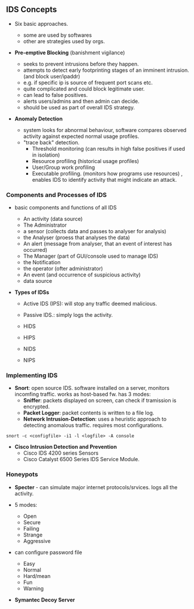 ## IDS Concepts
- Six basic approaches.
    - some are used by softwares
    - other are strategies used by orgs.

- **Pre-emptive Blocking** (banishment vigilance)
    - seeks to prevent intrusions before they happen.
    - attempts to detect early footprinting stages of an imminent intrusion. (and block user/ipaddr)
    - e.g. if specific ip is source of frequent port scans etc.
    - quite complicated and could block legitimate user.
    - can lead to false positives.
    - alerts users/admins and then admin can decide.
    - should be used as part of overall IDS strategy.

- **Anomaly Detection**
    - system looks for abnormal behaviour, software compares observed activity against expected normal usage profiles.
    - "trace back" detection.
        - Threshold monitoring (can results in high false positives if used in isolation)
        - Resource profiling (historical usage profiles)
        - User/Group work profiling
        - Executable profiling. (monitors how programs use resources) , enables IDS to identify activity that might indicate an attack.


### Components and Processes of IDS
- basic components and functions of all IDS
    - An activity (data source)
    - The Administrator
    - a sensor (collects data and passes to analyser for analysis)
    - the Analyser (proess that analyses the data)
    - An alert (message from analyser, that an event of interest has occurred)
    - The Manager (part of GUI/console used to manage IDS)
    - the Notification
    - the operator (ofter administrator)
    - An event (and occurrence of suspicious activity)
    - data source

- **Types of IDSs**
    - Active IDS (IPS): will stop any traffic deemed malicious.

    - Passive IDS.: simply logs the activity.

    - HIDS
    - HIPS
    - NIDS
    - NIPS


### Implementing IDS
- **Snort**: open source IDS. software installed on a server, monitors incomfing traffic. works as host-based fw. has 3 modes:
    - **Sniffer**: packets displayed on screen, can check if tramission is encrypted.
    - **Packet Logger**: packet contents is written to a file log.
    - **Network Intrusion-Detection**: uses a heuristic approach to detecting anomalous traffic. requires most configurations.

```
snort -c <configfile> -i1 -l <logfile> -A console
```
- **Cisco Intrusion Detection and Prevention**
    - Cisco IDS 4200 series Sensors
    - Cisco Catalyst 6500 Series IDS Service Module.


### Honeypots
- **Specter** - can simulate major internet protocols/srvices. logs all the activity.
- 5 modes:
    - Open
    - Secure
    - Failing
    - Strange
    - Aggressive
- can configure password file
    - Easy
    - Normal
    - Hard/mean
    - Fun
    - Warning

- **Symantec Decoy Server**
